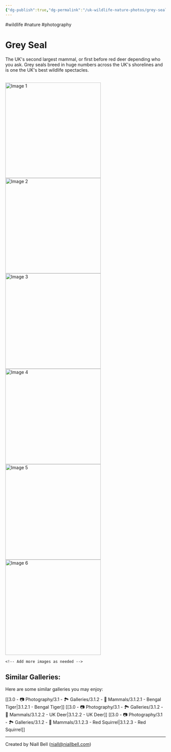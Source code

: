 ```yaml
---
{"dg-publish":true,"dg-permalink":"/uk-wildlife-nature-photos/grey-seal/","permalink":"/uk-wildlife-nature-photos/grey-seal/","title":"Grey Seal","tags":["wildlife","nature","photography"],"noteIcon":null,"created":"2024-04-17T20:44:28.274+01:00","updated":"2024-05-03T13:01:09.365+01:00"}
---
```


#wildlife #nature #photography 
# Grey Seal

The UK's second largest mammal, or first before red deer depending who you ask. Grey seals breed in huge numbers across the UK's shorelines and is one the UK's best wildlife spectacles.

<br>
<div class="gallery">
    <a href="https://i.imgur.com/VLX64Up.jpeg" data-fancybox="gallery">
        <img src="https://i.imgur.com/VLX64Up.jpeg" alt="Image 1" width="300">
    </a>
    <a href="https://i.imgur.com/UudTTEZ.jpeg" data-fancybox="gallery">
        <img src="https://i.imgur.com/UudTTEZ.jpeg" alt="Image 2" width="300">
    </a>
    <a href="https://i.imgur.com/Bzfywot.jpeg" data-fancybox="gallery">
        <img src="https://i.imgur.com/Bzfywot.jpeg" alt="Image 3" width="300">
    </a>
    <a href="https://i.imgur.com/g5O03o7.jpeg" data-fancybox="gallery">
        <img src="https://i.imgur.com/g5O03o7.jpeg" alt="Image 4" width="300">
    </a>
    <a href="https://i.imgur.com/PdqsryR.jpeg" data-fancybox="gallery">
        <img src="https://i.imgur.com/PdqsryR.jpeg" alt="Image 5" width="300">
    </a>
    <a href="https://i.imgur.com/B65Vd5l.jpeg" data-fancybox="gallery">
        <img src="https://i.imgur.com/B65Vd5l.jpeg" alt="Image 6" width="300">
    </a>

    <!-- Add more images as needed -->
</div>

## Similar Galleries:

Here are some similar galleries you may enjoy:

[[3.0 - 📷 Photography/3.1 - 🏞️ Galleries/3.1.2 - 🐯 Mammals/3.1.2.1 - Bengal Tiger\|3.1.2.1 - Bengal Tiger]]
[[3.0 - 📷 Photography/3.1 - 🏞️ Galleries/3.1.2 - 🐯 Mammals/3.1.2.2 - UK Deer\|3.1.2.2 - UK Deer]]
[[3.0 - 📷 Photography/3.1 - 🏞️ Galleries/3.1.2 - 🐯 Mammals/3.1.2.3 - Red Squirrel\|3.1.2.3 - Red Squirrel]]

---
Created by Niall Bell (niall@niallbell.com)